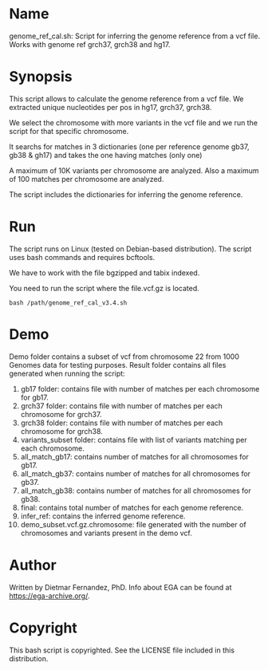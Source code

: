 # Name
genome_ref_cal.sh: Script for inferring the genome reference from a vcf file. Works with genome ref grch37, grch38 and hg17.

# Synopsis

This script allows to calculate the genome reference from a vcf file. We extracted unique nucleotides per pos in hg17, grch37, grch38.

We select the chromosome with more variants in the vcf file and we run the script for that specific chromosome.

It searchs for matches in 3 dictionaries (one per reference genome gb37, gb38 & gh17) and takes the one having matches (only one)

A maximum of 10K variants per chromosome are analyzed. Also a maximum of 100 matches per chromosome are analyzed.

The script includes the dictionaries for inferring the genome reference.

# Run

The script runs on Linux (tested on Debian-based distribution). The script uses bash commands and requires bcftools.

We have to work with the file bgzipped and tabix indexed.

You need to run the script where the file.vcf.gz is located.


```
bash /path/genome_ref_cal_v3.4.sh 
```

# Demo

Demo folder contains a subset of vcf from chromosome 22 from 1000 Genomes data for testing purposes.  Result folder contains all files generated when running the script:

1. gb17 folder: contains file with number of matches per each chromosome for gb17.
2. grch37 folder: contains file with number of matches per each chromosome for grch37.
3. grch38 folder: contains file with number of matches per each chromosome for grch38.
4. variants_subset folder: contains file with list of variants matching per each chromosome.
5. all_match_gb17: contains number of matches for all chromosomes for gb17.
6. all_match_gb37: contains number of matches for all chromosomes for gb37.
7. all_match_gb38: contains number of matches for all chromosomes for gb38.
8. final: contains total number of matches for each genome reference.
9. infer_ref: contains the inferred genome reference.
10. demo_subset.vcf.gz.chromosome: file generated with the number of chromosomes and variants present in the demo vcf.



# Author

Written by Dietmar Fernandez, PhD. Info about EGA can be found at https://ega-archive.org/.


# Copyright

This bash script is copyrighted. See the LICENSE file included in this distribution.

